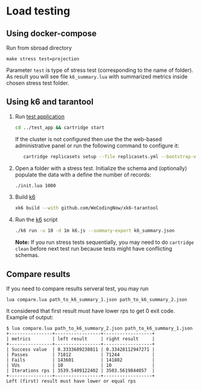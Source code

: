 # Load testing
## Using docker-compose
Run from sbroad directory
```
make stress test=projection
```
Parameter `test` is type of stress test (corresponding to the name of folder). As result you will see file `k6_summary.lua` with summarized metrics inside chosen stress test folder.
## Using k6 and tarantool
1. Run [test application](../test_app)
    ```bash
    cd ../test_app && cartridge start
    ```

   If the cluster is not configured then use the the web-based administrative panel or run the following command to configure it:
   ```bash
      cartridge replicasets setup --file replicasets.yml --bootstrap-vshard
   ```
1. Open a folder with a stress test. Initialize the schema and (optionally) populate the data with a define the number of records:
    ```bash
    ./init.lua 1000
    ```
1. Build [k6](https://k6.io/docs/getting-started/running-k6/)
   ```bash
   xk6 build --with github.com/WeCodingNow/xk6-tarantool
   ```

1. Run the [k6](https://k6.io/docs/getting-started/running-k6/) script
    ```bash
   ./k6 run -u 10 -d 1m k6.js --summary-export k6_summary.json
   ```
   **Note:**
If you run stress tests sequentially, you may need to do `cartridge clean` before next test run because tests might have
conflicting schemas.

## Compare results
If you need to compare results serveral test, you may run
```
lua compare.lua path_to_k6_summary_1.json path_to_k6_summary_2.json
```
It considered that first result must have lower rps to get 0 exit code. Example of output:
```
$ lua compare.lua path_to_k6_summary_2.json path_to_k6_summary_1.json
+----------------+-----------------+------------------+
| metrics        | left result     | right result     |
+----------------+-----------------+------------------+
| Success value  | 0.3333689238811 | 0.33428112947271 |
| Passes         | 71812           | 71244            |
| Fails          | 143601          | 141882           |
| VUs            | 10              | 10               |
| Iterations rps | 3539.5409122402 | 3503.5619844057  |
+----------------+-----------------+------------------+
Left (first) result must have lower or equal rps
```
